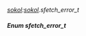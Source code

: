 _[sokol](../../modules/sokol/sokol-module.md):[sokol](../../modules/sokol/sokol-module.md).sfetch\_error\_t_
##### Enum sfetch\_error\_t
